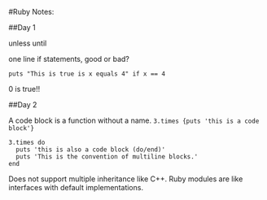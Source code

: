 #Ruby Notes:

##Day 1

unless
until

one line if statements, good or bad?
```
puts "This is true is x equals 4" if x == 4
```

0 is true!!

##Day 2

A code block is a function without a name.
`3.times {puts 'this is a code block'}`

```
3.times do
  puts 'this is also a code block (do/end)'
  puts 'This is the convention of multiline blocks.'
end
```
Does not support multiple inheritance like C++.
Ruby modules are like interfaces with default implementations.
